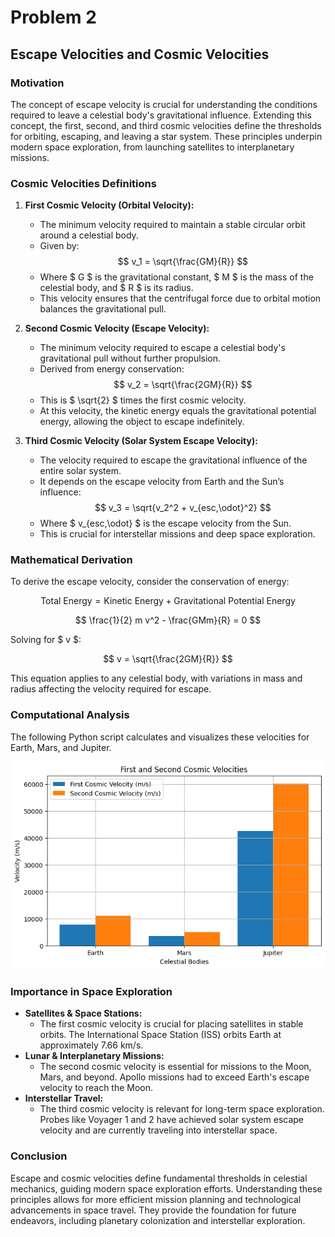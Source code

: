# Problem 2
## Escape Velocities and Cosmic Velocities

### Motivation
The concept of escape velocity is crucial for understanding the conditions required to leave a celestial body's gravitational influence. Extending this concept, the first, second, and third cosmic velocities define the thresholds for orbiting, escaping, and leaving a star system. These principles underpin modern space exploration, from launching satellites to interplanetary missions.

### Cosmic Velocities Definitions
1. **First Cosmic Velocity (Orbital Velocity):**
   - The minimum velocity required to maintain a stable circular orbit around a celestial body.
   - Given by:
     $$ v_1 = \sqrt{\frac{GM}{R}} $$
   - Where $ G $ is the gravitational constant, $ M $ is the mass of the celestial body, and $ R $ is its radius.
   - This velocity ensures that the centrifugal force due to orbital motion balances the gravitational pull.

2. **Second Cosmic Velocity (Escape Velocity):**
   - The minimum velocity required to escape a celestial body's gravitational pull without further propulsion.
   - Derived from energy conservation:
     $$ v_2 = \sqrt{\frac{2GM}{R}} $$
   - This is $ \sqrt{2} $ times the first cosmic velocity.
   - At this velocity, the kinetic energy equals the gravitational potential energy, allowing the object to escape indefinitely.

3. **Third Cosmic Velocity (Solar System Escape Velocity):**
   - The velocity required to escape the gravitational influence of the entire solar system.
   - It depends on the escape velocity from Earth and the Sun’s influence:
     $$ v_3 = \sqrt{v_2^2 + v_{esc,\odot}^2} $$
   - Where $ v_{esc,\odot} $ is the escape velocity from the Sun.
   - This is crucial for interstellar missions and deep space exploration.

### Mathematical Derivation
To derive the escape velocity, consider the conservation of energy:

$$ \text{Total Energy} = \text{Kinetic Energy} + \text{Gravitational Potential Energy} $$

$$ \frac{1}{2} m v^2 - \frac{GMm}{R} = 0 $$

Solving for $ v $:

$$ v = \sqrt{\frac{2GM}{R}} $$

This equation applies to any celestial body, with variations in mass and radius affecting the velocity required for escape.

### Computational Analysis
The following Python script calculates and visualizes these velocities for Earth, Mars, and Jupiter.

![alt text](image-6.png)

### Importance in Space Exploration
- **Satellites & Space Stations:**
  - The first cosmic velocity is crucial for placing satellites in stable orbits. The International Space Station (ISS) orbits Earth at approximately 7.66 km/s.
- **Lunar & Interplanetary Missions:**
  - The second cosmic velocity is essential for missions to the Moon, Mars, and beyond. Apollo missions had to exceed Earth's escape velocity to reach the Moon.
- **Interstellar Travel:**
  - The third cosmic velocity is relevant for long-term space exploration. Probes like Voyager 1 and 2 have achieved solar system escape velocity and are currently traveling into interstellar space.

### Conclusion
Escape and cosmic velocities define fundamental thresholds in celestial mechanics, guiding modern space exploration efforts. Understanding these principles allows for more efficient mission planning and technological advancements in space travel. They provide the foundation for future endeavors, including planetary colonization and interstellar exploration.
